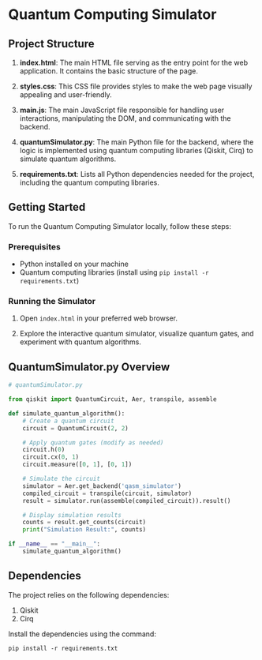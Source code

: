 # Quantum Computing Simulator

## Project Structure

1. **index.html**: The main HTML file serving as the entry point for the web application. It contains the basic structure of the page.

2. **styles.css**: This CSS file provides styles to make the web page visually appealing and user-friendly.

3. **main.js**: The main JavaScript file responsible for handling user interactions, manipulating the DOM, and communicating with the backend.

4. **quantumSimulator.py**: The main Python file for the backend, where the logic is implemented using quantum computing libraries (Qiskit, Cirq) to simulate quantum algorithms.

5. **requirements.txt**: Lists all Python dependencies needed for the project, including the quantum computing libraries.

## Getting Started

To run the Quantum Computing Simulator locally, follow these steps:

### Prerequisites

- Python installed on your machine
- Quantum computing libraries (install using `pip install -r requirements.txt`)

### Running the Simulator

1. Open `index.html` in your preferred web browser.

2. Explore the interactive quantum simulator, visualize quantum gates, and experiment with quantum algorithms.

## QuantumSimulator.py Overview

```python
# quantumSimulator.py

from qiskit import QuantumCircuit, Aer, transpile, assemble

def simulate_quantum_algorithm():
    # Create a quantum circuit
    circuit = QuantumCircuit(2, 2)

    # Apply quantum gates (modify as needed)
    circuit.h(0)
    circuit.cx(0, 1)
    circuit.measure([0, 1], [0, 1])

    # Simulate the circuit
    simulator = Aer.get_backend('qasm_simulator')
    compiled_circuit = transpile(circuit, simulator)
    result = simulator.run(assemble(compiled_circuit)).result()

    # Display simulation results
    counts = result.get_counts(circuit)
    print("Simulation Result:", counts)

if __name__ == "__main__":
    simulate_quantum_algorithm()
```
## Dependencies
The project relies on the following dependencies:

1. Qiskit
2. Cirq

Install the dependencies using the command:

```
pip install -r requirements.txt
```



